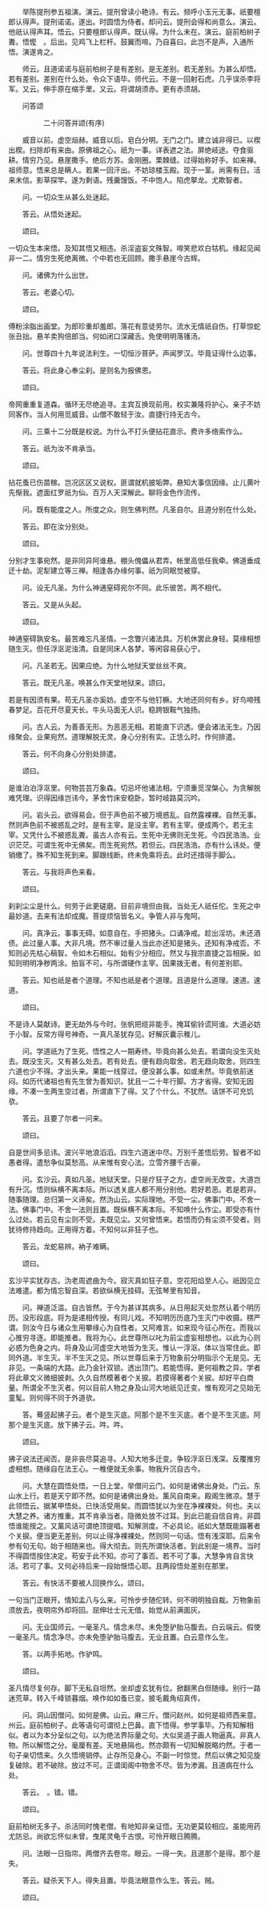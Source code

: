 <!-- { "loadSidebar": true } -->
　　举陈提刑参五祖演。演云。提刑曾读小艳诗。有云。频呼小玉元无事。祇要檀郎认得声。提刑诺诺。遂出。时圆悟为侍者。却问云。提刑会得和尚意么。演云。他祇认得声耳。悟云。只要檀郎认得声。既认得。为什么未在。演云。庭前柏树子聻。悟懡　。后出。见鸡飞上栏杆。鼓翼而啼。乃自喜曰。此岂不是声。入通所悟。演遂肯之。

　　师云。且道诺诺与庭前柏树子是有差别。是无差别。若无差别。为甚么却悟。若有差别。差别在什么处。令众下语毕。师代云。不是一回射石虎。几乎误杀李将军。又云。伸手原在缩手里。又云。将谓胡须赤。更有赤须胡。

　　问答颂

　　　　　二十问答并颂(有序)

　　威音以前。虚空烜赫。威音以后。皂白分明。无门之门。建立诚非得已。以楔出楔。扫除却有来由。原佛祖之心。祇为一事。详表遮之法。屏绝岐途。夺食驱耕。情穷乃见。悬崖撒手。绝后方苏。金刚圈。栗棘缝。过得始称好手。如来禅。祖师意。悟来总是瞒人。若果一回汗出。不妨琼楼玉殿。现于一茎。尚需有日。活来未信。影草探竿。遂为剩语。残羹馊饭。不中饱人。陷虎拏龙。尤欺智者。

　　问。一切众生从甚么处迷起。

　　答云。从悟处迷起。

　　颂曰。

一切众生本来悟。及知其悟又相违。杀淫盗妄文殊智。啼笑悲欢白牯机。缘起见闻非一二。情穷生死绝离微。个中若也无回顾。撒手悬崖今古辉。

　　问。诸佛为什么出世。

　　答云。老婆心切。

　　颂曰。

傅粉涂脂出画堂。为郎珍重却羞郎。落花有意徒劳尔。流水无情祇自伤。打草惊蛇张丑拙。悬羊卖狗倍郎当。何如闭口深藏舌。免使明明落镬汤。

　　问。世尊四十九年说法利生。一切恒沙菩萨。声闻罗汉。毕竟证得什么边事。

　　答云。将此身心奉尘刹。是则名为报佛恩。

　　颂曰。

帝网重重复道森。循环无尽绝追寻。主宾互换现前用。权实兼隆将护心。亲子不妨同客作。当人何用觅威音。山僧不敢轻于汝。直捷行持无古今。

　　问。三乘十二分既是权说。为什么不打头便拈花直示。费许多络索作么。

　　答云。祇为汝不肯承当。

　　颂曰。

拈花蚤已伤苗稼。岂况区区又说权。匪谓就机披垢弊。悬知大事信因缘。止儿黄叶先惭我。遮面红罗祇为仙。百万人天深解此。聊将金色作流传。

　　问。既有能度之人。所度之众。则生佛判然。凡圣自尔。且道分别在什么处。

　　答云。即在汝分别处。

　　颂曰。

分别才生事宛然。是非同异阿谁悬。棚头傀儡从君弄。帐里高低任我牵。佛道垂成迂十劫。泥犁建立等三禅。相逢各办缘何事。祇为同眠觉被穿。

　　问。设无凡圣。为什么神通窒碍宛尔不同。此乐彼苦。两不相代。

　　答云。又是从头起。

　　颂曰。

神通窒碍孰安名。最苦难忘凡圣情。一念瞥兴诸法具。万机休罢此身轻。莫缘相想随生灭。但任浮沤泥浊清。自是同床人各梦。等闲容易获心宁。

　　问。凡圣若无。因果应绝。为什么地狱天堂丝丝不爽。

　　答云。既无凡圣。唤甚么作天堂地狱来。颂曰。

若是有因须有果。苟无凡圣亦奚妨。虚空不与他钉橛。大地还同何有乡。好鸟啼残春梦足。百花开尽夏天长。牛头马面无人识。稳跨银鞍气独扬。

　　问。古人云。为善善无形。为恶恶无相。若能直下识透。便会诸法无生。乃因缘聚会。业果宛然。道理解脱无灵。身心分别有实。正恁么时。作何排遣。

　　答云。何不向身心分别处排遣。

　　颂曰。

是谁泊泊浮沤里。何物芸芸万象森。切忌坏他诸法相。宁须重觅涅槃心。为贪解脱难凭理。识得因缘岂讳今。茅舍竹床安稳卧。暂时岐路莫沉吟。

　　问。岩头云。欲得易会。但于声色前不被万境惑乱。自然露裸裸。自然无事。然则声色前不被惑乱之时。是有主宰。是没主宰。若有主宰。便成两个。若无主宰。又凭什么不被惑乱聻。虽古人亦有云。生死中无佛则无生死。今四民浩浩。业识茫茫。可谓生死中无佛矣。而生死宛然。若但云。四民浩浩。亦有什么讳处。便销缴了。殊不知生死到来。脚跟线断。终未免乘将去。此时还措得手脚么。

　　答云。与我将声色来看。

　　颂曰。

刹刹尘尘是什么。何劳于此更磋磨。目前非境但由我。当处无人祇任佗。生死之中最妙道。去来有法却成魔。菩提烦恼皆名义。争管人非与鬼呵。

　　问。真净云。事事无碍。如意自在。手把猪头。口诵净戒。趁出淫坊。未还酒债。此过量人事。大非凡境。然不审过量人当此亦还知是猪头。还知有净戒否。不知则必先枯心稿智。令如木石相似。始有少分相应。然又与我宗直捷之旨相戾。如知则明明净秽两涂。拍盲不可。与所谓硬作主宰。因果拨无者。有何差别耶。

　　答云。知也祇是者个道理。不知也祇是者个道理。且道是什么道理。速道。速道。

　　颂曰。

不是诗人莫献诗。更无劫外与今时。张帆把缆非能手。掩耳偷铃谎阿谁。大道必妨于小智。反常方得号神奇。一真凡圣犹存见。好解灰囊示稚儿。

　　问。学道祇为了生死。悟性之人一期寿终。毕竟向甚么处去。若谓向没生灭处去。既没生灭。又有甚么处去。若有处去。便有趋向取舍。若无趋向取舍。则四生六道也少不得。才出头来。果能一线穿过。便没甚么事。如或未然。毕竟依前迷闷。如历代诸祖也有先生曾为善知识。犹且一二十年行脚。方才省得。安知无因缘。不凑一生两生空过者。所谓直下了得。又了个什么。不犹然。话饼不可充饥欤。

　　答云。且要了尔者一问来。

　　颂曰。

自是世间多忌讳。波兴平地浪滔滔。四生六道迷中尽。万别千差悟后劳。智者不如愚者得。遣愁争似莫愁高。从来惟有安心法。立雪齐腰千古豪。

　　问。玄沙云。真如凡圣。地狱天堂。只是疗狂子之方。虚空尚无改变。大道岂有升沉。悟则纵横不离本际。所以透关底人都不用分别他。若好若恶。若是若非。随事随理。总归第一义谛矣。然沩山云。实际理地。不受一尘。佛事门中。不舍一法。佛事门中。不舍一法则且置。既纵横不离本际。不知唤什么作尘。即受亦有什么过处。若云见有尘则不受。夫既见尘。又何曾悟来。若悟而仍有尘须不受者。则犹待修持趋向。正用得方着。不知何以非狂子也。

　　答云。龙蛇易辨。衲子难瞒。

　　颂曰。

玄沙平实犹存古。沩老周遮曲为今。寂灭真如狂子意。空花阳焰至人心。祇因见立法难遣。都为情忘智自深。若欲纵横无挂碍。无弦琴里有知音。

　　问。禅道泛滥。自古皆然。于今为甚详其病多。从日用起灭处忽然认着个明历历。没形段底。将为是递相传授。有同儿戏。不知明历历底乃生灭门中收摄。楞严谓。则汝今日与诸众生用攀缘心为自性者。又阿难言。如来现今征心所在。而我以心推穷寻逐。即能推者。我将为心。此世尊所以叱为前尘虚妄相想也。以此为心则必惑为色身之内。将身及山河虚空大地皆为生灭。惟认一浮沤。体以当常住此。即同外道。半生灭。半不生灭之见。所以世尊后来于万物象前分明指示个无是见。无非见。一条端的大路。此乃金针双锁。透出顶门。若能悟得。更何祖教之异。学者将此章文义微细披剥。久久自然模著者个关捩。若摸得著者个关捩。却好平白商量。所谓全不生灭者。何以目前人物之身及山河大地祇见迁变。惟有观河之见始无童髦。则何得不同于外道欤。

　　答。蓦竖起拂子云。者个是生灭底。阿那个是不生灭底。者个是不生灭底。阿那个是生灭底。放下拂子云。吽。吽。

　　颂曰。

拂子说法还闻否。是非丧尽莫追寻。人知大地多迁变。争较浮沤日浅深。反覆推穷虚相想。随缘自在法王心。一椎便就无余事。物我升沉自古今。

　　问。大慧在圆悟处悟。一日上堂。举僧问云门。如何是诸佛出身处。门云。东山水上行。若是天宁即不然。如何是诸佛出身处。薰风自南来。殿阁生微凉。慧于此领悟云。据某甲悟处。已快活受用矣。而圆悟犹以为坐在净裸裸处。何也。夫以大慧之养。诸方推重。其不肯承当者。隐微处放不过耳。到此已能自信自肯。非圆悟谁能按之。又薰风话可谓绝顶提唱。知解测度。不必具论。祇如大慧既能蹋著者个关捩。便当更无差别。何以止得净裸裸处。然则同一句话。悟有浅深耶。后来令参有句无句。始于相随来也。得大彻去。则先所谓快活者。到此别是一境界。当时不得圆悟按住决定。苟安于此不知。亦可了事否。若不可了事。大慧争肯自言快活。若可了事。又何必待后来一段始惬悟心耶。且两段悟处差别在那里。

　　答云。有快活不要被人回换作么。颂曰。

一句当门正眼开。情知孟八与么来。可怜步步随佗转。何不明明独自裁。万物象前须放去。夜明帘外却将回。屈伸壮士元无借。始觉从前满面灰。

　　问。无业国师云。一毫圣凡。情念未尽。未免堕驴胎马腹去。白云端云。假使一毫圣凡。情念净尽。亦未免堕驴胎马腹去。无业且置。白云意作么生。

　　答。以两手拓地。作驴鸣。

　　颂曰。

圣凡情尽复何存。脚下无私自坦然。坐却虚玄犹有位。掀翻黑白但随缘。别行一路迷荒草。转入千峰锁暮烟。唤作如如蚤已变。披毛戴角绍真传。

　　问。洞山因僧问。如何是佛。山云。麻三斤。僧问赵州。如何是祖师西来意。州云。庭前柏树子。此等语句可谓彻上巴鼻。直下悟得。参学事毕。乃有知解相似。者以为本分呈似之句。以为绝法界际量之句。大似吴道子画人物逼真。非真人物。所以解悟之分。毫厘有差。天地悬隔也。然亦颇有一切知解脱略灼然。于者一句子亲切悟来。久久悟境销停。止存所见身心。不副一时惊觉。然后以佛之知见旋复破除。若不破除。放过不可。正谓闺阁中物舍不尽。皆为渗漏。且道病在什么处。

　　答云。　。错。错。

　　颂曰。

庭前柏树无多子。杀活同时愧老僧。有地知非亲证悟。无功更莫较相应。虽能用药尤防忌。尚欲忘怀似未曾。曳尾灵龟千古恨。可怜开眼日腾腾。

　　问。法眼一日指帘。两僧齐去卷帘。眼云。一得一失。且道那个是得。那个是失。

　　答云。疑杀天下人。得失且置。毕竟法眼意作么生。答云。贼。

　　颂曰。

